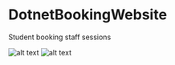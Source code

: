 # DotnetBookingWebsite
Student booking staff sessions

![alt text](https://i.imgur.com/Fk55phZ.png)
![alt text](https://i.imgur.com/xm79UQ6.png)
